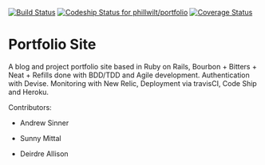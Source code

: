 [![Build Status](https://travis-ci.org/phillwilt/portfolio.svg?branch=master)](https://travis-ci.org/phillwilt/portfolio)
[ ![Codeship Status for phillwilt/portfolio](https://www.codeship.io/projects/4c676140-2642-0132-40e6-7aa7d9a033ce/status)](https://www.codeship.io/projects/37415)
[![Coverage Status](https://coveralls.io/repos/phillwilt/portfolio/badge.png)](https://coveralls.io/r/phillwilt/portfolio)

Portfolio Site
============

A blog and project portfolio site based in Ruby on Rails, Bourbon + Bitters + Neat + Refills done with BDD/TDD and Agile development. Authentication with Devise. Monitoring with New Relic, Deployment via travisCI, Code Ship and Heroku.

Contributors:

- Andrew Sinner

- Sunny Mittal

- Deirdre Allison
